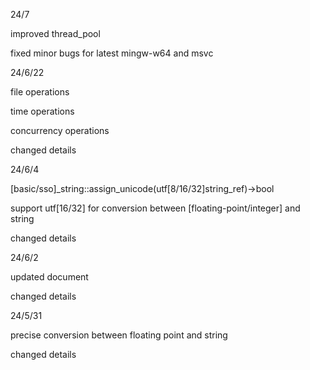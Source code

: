 24/7

improved thread_pool

fixed minor bugs for latest mingw-w64 and msvc

24/6/22

file operations

time operations

concurrency operations

changed details

24/6/4

[basic/sso]_string::assign_unicode(utf[8/16/32]string_ref)->bool

support utf[16/32] for conversion between [floating-point/integer] and string

changed details

24/6/2

updated document

changed details

24/5/31

precise conversion between floating point and string

changed details
